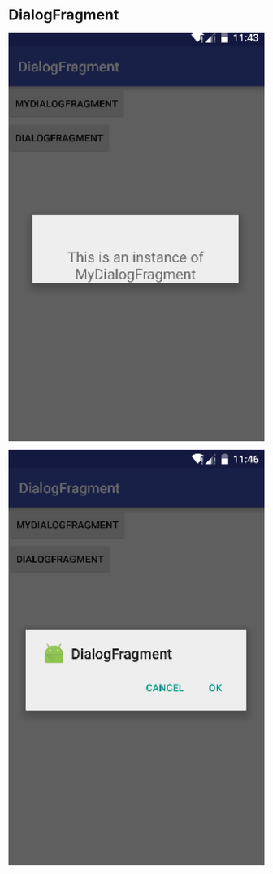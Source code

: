 # DialogFragment

![实现onCreateView](https://github.com/ansen666/images/blob/master/DialogFragment/%E5%AE%9E%E7%8E%B0onCreateView.png?raw=true)

![实现onCreateDialog](https://github.com/ansen666/images/blob/master/DialogFragment/%E5%AE%9E%E7%8E%B0onCreateDialog.png?raw=true)
